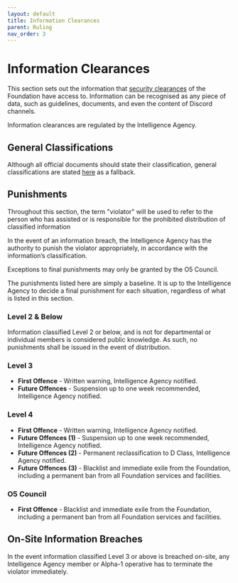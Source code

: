```yaml
---
layout: default
title: Information Clearances
parent: Ruling
nav_order: 3
---
```


# Information Clearances
This section sets out the information that [security clearances](/positions-and-ranking-up/security-clearances.html) of the Foundation have access to. Information can be recognised as any piece of data, such as guidelines, documents, and even the content of Discord channels.

Information clearances are regulated by the Intelligence Agency.

## General Classifications
Although all official documents should state their classification, general classifications are stated [here](https://bit.ly/2LZVJ13) as a fallback.

## Punishments
Throughout this section, the term "violator" will be used to refer to the person who has assisted or is responsible for the prohibited distribution of classified information

In the event of an information breach, the Intelligence Agency has the authority to punish the violator appropriately, in accordance with the information’s classification.

Exceptions to final punishments may only be granted by the O5 Council.

The punishments listed here are simply a baseline. It is up to the Intelligence Agency to decide a final punishment for each situation, regardless of what is listed in this section.

### Level 2 & Below
Information classified Level 2 or below, and is not for departmental or individual members is considered public knowledge. As such, no punishments shall be issued in the event of distribution.

### Level 3
- **First Offence** - Written warning, Intelligence Agency notified.
- **Future Offences** - Suspension up to one week recommended, Intelligence Agency notified.

### Level 4
- **First Offence** - Written warning, Intelligence Agency notified.
- **Future Offences (1)** - Suspension up to one week recommended, Intelligence Agency notified.
- **Future Offences (2)** - Permanent reclassification to D Class, Intelligence Agency notified.
- **Future Offences (3)** - Blacklist and immediate exile from the Foundation, including a permanent ban from all Foundation services and facilities.

### O5 Council
- **First Offence** - Blacklist and immediate exile from the Foundation, including a permanent ban from all Foundation services and facilities.

## On-Site Information Breaches
In the event information classified Level 3 or above is breached on-site, any Intelligence Agency member or Alpha-1 operative has to terminate the violator immediately.
